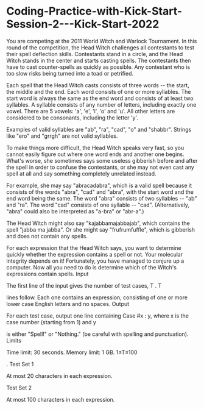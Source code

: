 # Coding-Practice-with-Kick-Start-Session-2---Kick-Start-2022
 You are competing at the 2011 World Witch and Warlock Tournament. In this round of the competition, the Head Witch challenges all contestants to test their spell deflection skills. Contestants stand in a circle, and the Head Witch stands in the center and starts casting spells. The contestants then have to cast counter-spells as quickly as possible. Any contestant who is too slow risks being turned into a toad or petrified.

Each spell that the Head Witch casts consists of three words -- the start, the middle and the end. Each word consists of one or more syllables. The start word is always the same as the end word and consists of at least two syllables. A syllable consists of any number of letters, including exactly one vowel. There are 5 vowels: 'a', 'e', 'i', 'o' and 'u'. All other letters are considered to be consonants, including the letter 'y'.

Examples of valid syllables are "ab", "ra", "cad", "o" and "shabbr". Strings like "ero" and "grrgh" are not valid syllables.

To make things more difficult, the Head Witch speaks very fast, so you cannot easily figure out where one word ends and another one begins. What's worse, she sometimes says some useless gibberish before and after the spell in order to confuse the contestants, or she may not even cast any spell at all and say something completely unrelated instead.

For example, she may say "abracadabra", which is a valid spell because it consists of the words "abra", "cad" and "abra", with the start word and the end word being the same. The word "abra" consists of two syllables -- "ab" and "ra". The word "cad" consists of one syllable -- "cad". (Alternatively, "abra" could also be interpreted as "a-bra" or "abr-a".)

The Head Witch might also say "kajabbamajabbajab", which contains the spell "jabba ma jabba". Or she might say "frufrumfuffle", which is gibberish and does not contain any spells.

For each expression that the Head Witch says, you want to determine quickly whether the expression contains a spell or not. Your molecular integrity depends on it! Fortunately, you have managed to conjure up a computer. Now all you need to do is determine which of the Witch's expressions contain spells.
Input

The first line of the input gives the number of test cases, T
. T

lines follow. Each one contains an expression, consisting of one or more lower case English letters and no spaces.
Output

For each test case, output one line containing Case #x
: y, where x is the case number (starting from 1) and y

is either "Spell!" or "Nothing." (be careful with spelling and punctuation).
Limits

Time limit: 30 seconds.
Memory limit: 1 GB.
1≤T≤100

.
Test Set 1

At most 20 characters in each expression.

Test Set 2

At most 100 characters in each expression.
